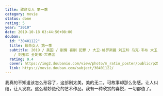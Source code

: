 ```yaml
---
title: 致命女人 第一季
category: movie
status: done
rating: 5
year: "2019"
date: 2019-10-18 03:44:56+08:00
douban:
  id: "30401122"
  title: 致命女人 第一季
  subtitle: 2019 / 美国 / 剧情 喜剧 犯罪 / 大卫·格罗斯曼 刘玉玲 马克·韦布 大卫·沃伦 伊丽莎白·艾伦 瓦莱丽·韦斯 道恩·威尔金森
    / 刘玉玲 金妮弗·古德温
  rating: 9.4
  cover: https://img2.doubanio.com/view/photo/m_ratio_poster/public/p2566967861.jpg
  link: https://movie.douban.com/subject/30401122/
---
```


我真的不知道该怎么形容了，这部剧太美，美的无二，可故事却那么伤感。让人纠结，让人发疯。这么精妙绝伦的艺术作品，我有一种欣赏的喜悦，一切都值了。
